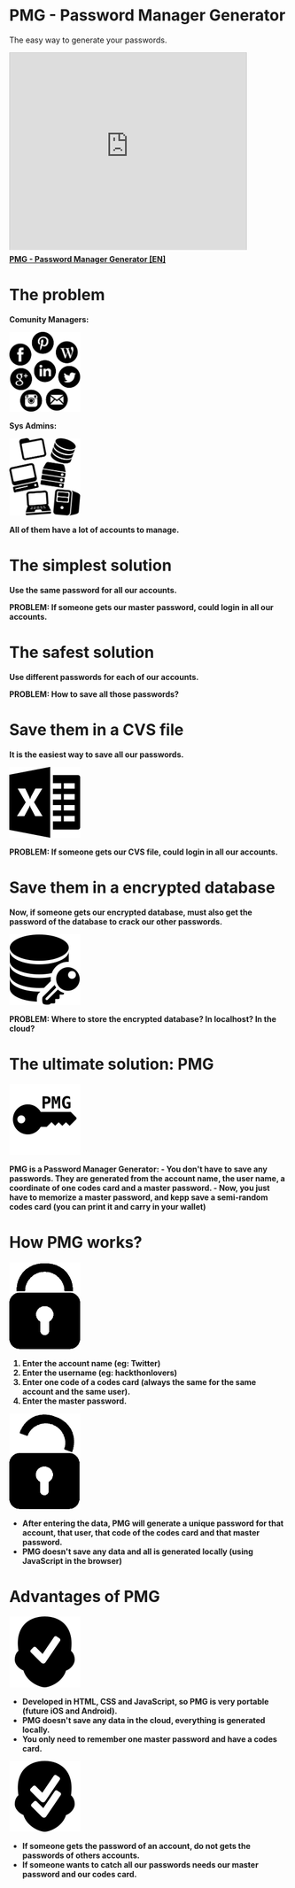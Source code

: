 PMG - Password Manager Generator
================================

The easy way to generate your passwords.

<iframe src="http://www.slideshare.net/slideshow/embed_code/31054958" width="427" height="356" frameborder="0" marginwidth="0" marginheight="0" scrolling="no" style="border:1px solid #CCC; border-width:1px 1px 0; margin-bottom:5px; max-width: 100%;" allowfullscreen> </iframe> <div style="margin-bottom:5px"> <strong> <a href="https://www.slideshare.net/asanzdiego/pmg-passwordmanagergeneratoren" title="PMG - Password Manager Generator [EN]" target="_blank">PMG - Password Manager Generator [EN]</a> </div>

# The problem

Comunity Managers:

<img src="./icons/comunity-managers.png" width="128" alt="Comunity Managers">

Sys Admins:

<img src="./icons/sysadmins.png" width="128" alt="Sys Admins">

All of them have a lot of accounts to manage.

# The simplest solution

Use the same password for all our accounts.

**PROBLEM: If someone gets our master password, could login in all our accounts.**

# The safest solution

Use different passwords for each of our accounts.

**PROBLEM: How to save all those passwords?**

# Save them in a CVS file

It is the easiest way to save all our passwords.

<img src="./icons/excel-3-512.png" width="128" alt="CVS File">

**PROBLEM: If someone gets our CVS file, could login in all our accounts.**

# Save them in a encrypted database

Now, if someone gets our encrypted database, must also get the password of the database to crack our other passwords.

<img src="./icons/data-encryption-512.png" width="128" alt="Encrypted Database">

**PROBLEM: Where to store the encrypted database? In localhost? In the cloud?**

# The ultimate solution: PMG

<img src="./img/icon-pmg.png" width="128" alt="PMG - Password Manager Generator">


PMG is a **Password Manager Generator**: 
    - You don't have to save any passwords. They are generated from the account name, the user name, a coordinate of one codes card and a master password. 
    - Now, **you just have to memorize a master password**, and kepp save a semi-random codes card (you can print it and carry in your wallet)

# How PMG works?

<img src="./icons/padlock.png" width="128" alt="Lock">

1. Enter the **account name** (eg: Twitter) 
2. Enter the **username** (eg: hackthonlovers) 
3. Enter **one code of a codes card** (always the same for the same account and the same user). 
4. Enter the **master password**.

<img src="./icons/padlock-unlock.png" width="128" alt="Unlock">

* After entering the data, PMG **will generate a unique password** for that account, that user, that code of the codes card and that master password. 
* PMG doesn't save any data and **all is generated locally** (using JavaScript in the browser)

# Advantages of PMG

<img src="./icons/approve-512.png" width="128" alt="Advantages 1">

* Developed in HTML, CSS and JavaScript, so PMG is **very portable** (future iOS and Android). 
* PMG **doesn't save any data in the cloud**, everything is generated locally. 
* **You only need to remember one master password** and have a codes card.

<img src="./icons/approve-512-bis.png" width="128" alt="Advantages 2">

* If someone gets the password of an account, **do not gets the passwords of others accounts**.
* If someone wants to catch all our passwords **needs our master password and our codes card**.